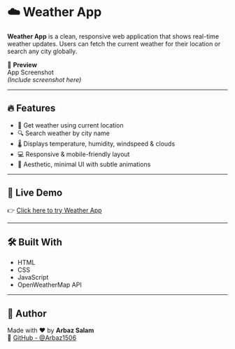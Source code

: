 # ☁️ Weather App

**Weather App** is a clean, responsive web application that shows real-time weather updates. Users can fetch the current weather for their location or search any city globally.

📸 **Preview**  
App Screenshot  
*(Include screenshot here)*

---

## 🔥 Features

- 📍 Get weather using current location
- 🔍 Search weather by city name
- 🌡️ Displays temperature, humidity, windspeed & clouds
- 💻 Responsive & mobile-friendly layout
- 🎨 Aesthetic, minimal UI with subtle animations

---

## 🚀 Live Demo

👉 [Click here to try Weather App](https://arbaz1506.github.io/weather-app/)

---

## 🛠️ Built With

- HTML  
- CSS  
- JavaScript  
- OpenWeatherMap API

---

## 📌 Author

Made with ❤️ by **Arbaz Salam**  
🔗 [GitHub - @Arbaz1506](https://github.com/Arbaz1506)
